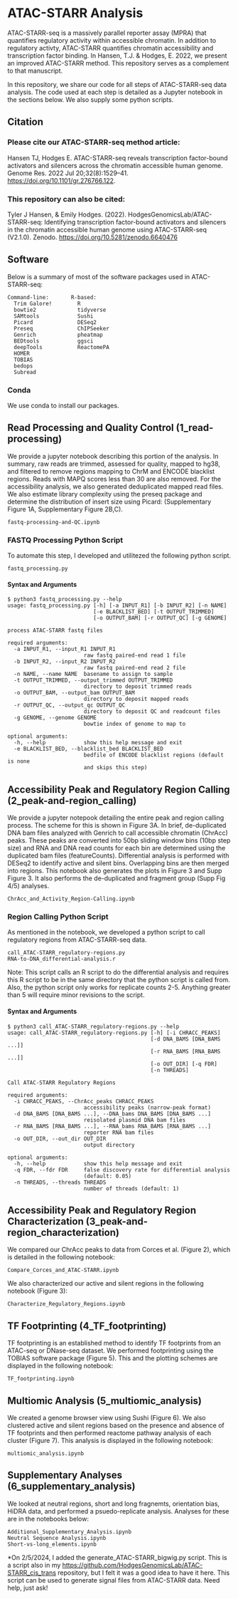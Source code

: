 # ATAC-STARR Analysis 
ATAC-STARR-seq is a massively parallel reporter assay (MPRA) that quantifies regulatory activity within accessible chromatin. In addition to regulatory activty, ATAC-STARR quantifies chromatin accessibility and transcription factor binding. In Hansen, T.J. & Hodges, E. 2022, we present an improved ATAC-STARR method. This repository serves as a complement to that manuscript. 

In this repository, we share our code for all steps of ATAC-STARR-seq data analysis. The code used at each step is detailed as a Jupyter notebook in the sections below. We also supply some python scripts. 

## Citation
### Please cite our ATAC-STARR-seq method article:  

Hansen TJ, Hodges E. ATAC-STARR-seq reveals transcription factor-bound activators and silencers across the chromatin accessible human genome. Genome Res. 2022 Jul 20;32(8):1529–41. https://doi.org/10.1101/gr.276766.122.

### This repository can also be cited:    

Tyler J Hansen, & Emily Hodges. (2022). HodgesGenomicsLab/ATAC-STARR-seq: Identifying transcription factor-bound activators and silencers in the chromatin accessible human genome using ATAC-STARR-seq (V2.1.0). Zenodo. https://doi.org/10.5281/zenodo.6640476
## Software
Below is a summary of most of the software packages used in ATAC-STARR-seq: 
```
Command-line:       R-based:
  Trim Galore!        R
  bowtie2             tidyverse
  SAMtools            Sushi  
  Picard              DESeq2 
  Preseq              ChIPSeeker
  Genrich             pheatmap
  BEDtools            ggsci
  deepTools           ReactomePA
  HOMER         
  TOBIAS        
  bedops        
  Subread       
```
### Conda 
We use conda to install our packages. 

## Read Processing and Quality Control (1_read-processing)
We provide a jupyter notebook describing this portion of the analysis. In summary, raw reads are trimmed, assessed for quality, mapped to hg38, and filtered to remove regions mapping to ChrM and ENCODE blacklist regions. Reads with MAPQ scores less than 30 are also removed. For the accessibility analysis, we also generated deduplicated mapped read files. We also estimate library complexity using the preseq package and determine the distribution of insert size using Picard: (Supplementary Figure 1A, Supplementary Figure 2B,C). 
```
fastq-processing-and-QC.ipynb
```
### FASTQ Processing Python Script
To automate this step, I developed and utilitezed the following python script. 
```
fastq_processing.py
```
#### Syntax and Arguments
```
$ python3 fastq_processing.py --help
usage: fastq_processing.py [-h] [-a INPUT_R1] [-b INPUT_R2] [-n NAME]
                           [-e BLACKLIST_BED] [-t OUTPUT_TRIMMED]
                           [-o OUTPUT_BAM] [-r OUTPUT_QC] [-g GENOME]

process ATAC-STARR fastq files

required arguments:
  -a INPUT_R1, --input_R1 INPUT_R1
                        raw fastq paired-end read 1 file
  -b INPUT_R2, --input_R2 INPUT_R2
                        raw fastq paired-end read 2 file
  -n NAME, --name NAME  basename to assign to sample
  -t OUTPUT_TRIMMED, --output_trimmed OUTPUT_TRIMMED
                        directory to deposit trimmed reads
  -o OUTPUT_BAM, --output_bam OUTPUT_BAM
                        directory to deposit mapped reads
  -r OUTPUT_QC, --output_qc OUTPUT_QC
                        directory to deposit QC and readcount files
  -g GENOME, --genome GENOME
                        bowtie index of genome to map to

optional arguments:
  -h, --help            show this help message and exit
  -e BLACKLIST_BED, --blacklist_bed BLACKLIST_BED
                        bedfile of ENCODE blacklist regions (default is none
                        and skips this step)
```
## Accessibility Peak and Regulatory Region Calling (2_peak-and-region_calling)
We provide a jupyter notepook detailing the entire peak and region calling process. The scheme for this is shown in Figure 3A. In brief, de-duplicated DNA bam files analyzed with Genrich to call accessible chromatin (ChrAcc) peaks. These peaks are converted into 50bp sliding window bins (10bp step size) and RNA and DNA read counts for each bin are determined using the duplicated bam files (featureCounts). Differential analysis is performed with DESeq2 to identify active and silent bins. Overlapping bins are then merged into regions. This notebook also generates the plots in Figure 3 and Supp Figure 3. It also performs the de-duplicated and fragment group (Supp Fig 4/5) analyses.  
```
ChrAcc_and_Activity_Region-Calling.ipynb
```
### Region Calling Python Script
As mentioned in the notebook, we developed a python script to call regulatory regions from ATAC-STARR-seq data. 
```
call_ATAC-STARR_regulatory-regions.py
RNA-to-DNA_differential-analysis.r
```
Note: This script calls an R script to do the differential analysis and requires this R script to be in the same directory that the python script is called from. Also, the python script only works for replicate counts 2-5. Anything greater than 5 will require minor revisions to the script.  
#### Syntax and Arguments
```
$ python3 call_ATAC-STARR_regulatory-regions.py --help
usage: call_ATAC-STARR_regulatory-regions.py [-h] [-i CHRACC_PEAKS]
                                             [-d DNA_BAMS [DNA_BAMS ...]]
                                             [-r RNA_BAMS [RNA_BAMS ...]]
                                             [-o OUT_DIR] [-q FDR]
                                             [-n THREADS]

Call ATAC-STARR Regulatory Regions

required arguments:
  -i CHRACC_PEAKS, --ChrAcc_peaks CHRACC_PEAKS
                        accessibility peaks (narrow-peak format)
  -d DNA_BAMS [DNA_BAMS ...], --DNA_bams DNA_BAMS [DNA_BAMS ...]
                        reisolated plasmid DNA bam files
  -r RNA_BAMS [RNA_BAMS ...], --RNA_bams RNA_BAMS [RNA_BAMS ...]
                        reporter RNA bam files
  -o OUT_DIR, --out_dir OUT_DIR
                        output directory

optional arguments:
  -h, --help            show this help message and exit
  -q FDR, --fdr FDR     false discovery rate for differential analysis
                        (default: 0.05)
  -n THREADS, --threads THREADS
                        number of threads (default: 1)
```
## Accessibility Peak and Regulatory Region Characterization (3_peak-and-region_characterization)
We compared our ChrAcc peaks to data from Corces et al. (Figure 2), which is detailed in the following notebook:
```
Compare_Corces_and_ATAC-STARR.ipynb
```
We also characterized our active and silent regions in the following notebook (Figure 3):
```
Characterize_Regulatory_Regions.ipynb
```
## TF Footprinting (4_TF_footprinting) 
TF footprinting is an established method to identify TF footprints from an ATAC-seq or DNase-seq dataset. We performed footprinting using the TOBIAS software package (Figure 5). This and the plotting schemes are displayed in the following notebook:
```
TF_footprinting.ipynb
```
## Multiomic Analysis (5_multiomic_analysis)
We created a genome browser view using Sushi  (Figure 6). We also clustered active and silent regions based on the presence and absence of TF footprints and then performed reactome pathway analysis of each cluster (Figure 7). This analysis is displayed in the following notebook:
```
multiomic_analysis.ipynb
```
## Supplementary Analyses (6_supplementary_analysis)
We looked at neutral regions, short and long fragnemts, orientation bias, HiDRA data, and performed a psuedo-replicate analysis. Analyses for these are in the notebooks below:
```
Additional_Supplementary_Analysis.ipynb
Neutral Sequence Analysis.ipynb
Short-vs-long_elements.ipynb
```

*On 2/5/2024, I added the generate_ATAC-STARR_bigwig.py script. This is a script also in my https://github.com/HodgesGenomicsLab/ATAC-STARR_cis_trans repository, but I felt it was a good idea to have it here. This script can be used to generate signal files from ATAC-STARR data. Need help, just ask!
